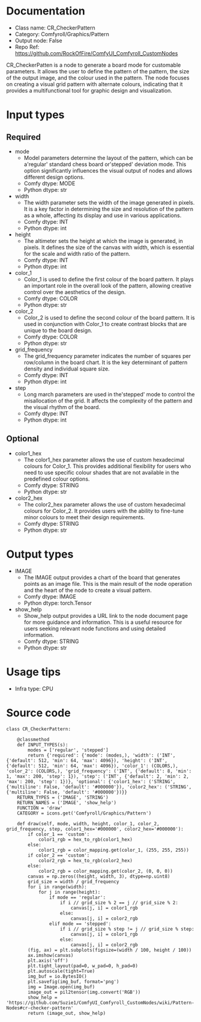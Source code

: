 # Documentation
- Class name: CR_CheckerPattern
- Category: Comfyroll/Graphics/Pattern
- Output node: False
- Repo Ref: https://github.com/RockOfFire/ComfyUI_Comfyroll_CustomNodes

CR_CheckerPatten is a node to generate a board mode for customable parameters. It allows the user to define the pattern of the pattern, the size of the output image, and the colour used in the pattern. The node focuses on creating a visual grid pattern with alternate colours, indicating that it provides a multifunctional tool for graphic design and visualization.

# Input types
## Required
- mode
    - Model parameters determine the layout of the pattern, which can be a'regular' standard chess board or'stepped' deviation mode. This option significantly influences the visual output of nodes and allows different design options.
    - Comfy dtype: MODE
    - Python dtype: str
- width
    - The width parameter sets the width of the image generated in pixels. It is a key factor in determining the size and resolution of the pattern as a whole, affecting its display and use in various applications.
    - Comfy dtype: INT
    - Python dtype: int
- height
    - The altimeter sets the height at which the image is generated, in pixels. It defines the size of the canvas with width, which is essential for the scale and width ratio of the pattern.
    - Comfy dtype: INT
    - Python dtype: int
- color_1
    - Color_1 is used to define the first colour of the board pattern. It plays an important role in the overall look of the pattern, allowing creative control over the aesthetics of the design.
    - Comfy dtype: COLOR
    - Python dtype: str
- color_2
    - Color_2 is used to define the second colour of the board pattern. It is used in conjunction with Color_1 to create contrast blocks that are unique to the board design.
    - Comfy dtype: COLOR
    - Python dtype: str
- grid_frequency
    - The grid_frequency parameter indicates the number of squares per row/column in the board chart. It is the key determinant of pattern density and individual square size.
    - Comfy dtype: INT
    - Python dtype: int
- step
    - Long march parameters are used in the'stepped' mode to control the misallocation of the grid. It affects the complexity of the pattern and the visual rhythm of the board.
    - Comfy dtype: INT
    - Python dtype: int
## Optional
- color1_hex
    - The color1_hex parameter allows the use of custom hexadecimal colours for Color_1. This provides additional flexibility for users who need to use specific colour shades that are not available in the predefined colour options.
    - Comfy dtype: STRING
    - Python dtype: str
- color2_hex
    - The color2_hex parameter allows the use of custom hexadecimal colours for Color_2. It provides users with the ability to fine-tune minor colours to meet their design requirements.
    - Comfy dtype: STRING
    - Python dtype: str

# Output types
- IMAGE
    - The IMAGE output provides a chart of the board that generates points as an image file. This is the main result of the node operation and the heart of the node to create a visual pattern.
    - Comfy dtype: IMAGE
    - Python dtype: torch.Tensor
- show_help
    - Show_help output provides a URL link to the node document page for more guidance and information. This is a useful resource for users seeking relevant node functions and using detailed information.
    - Comfy dtype: STRING
    - Python dtype: str

# Usage tips
- Infra type: CPU

# Source code
```
class CR_CheckerPattern:

    @classmethod
    def INPUT_TYPES(s):
        modes = ['regular', 'stepped']
        return {'required': {'mode': (modes,), 'width': ('INT', {'default': 512, 'min': 64, 'max': 4096}), 'height': ('INT', {'default': 512, 'min': 64, 'max': 4096}), 'color_1': (COLORS,), 'color_2': (COLORS,), 'grid_frequency': ('INT', {'default': 8, 'min': 1, 'max': 200, 'step': 1}), 'step': ('INT', {'default': 2, 'min': 2, 'max': 200, 'step': 1})}, 'optional': {'color1_hex': ('STRING', {'multiline': False, 'default': '#000000'}), 'color2_hex': ('STRING', {'multiline': False, 'default': '#000000'})}}
    RETURN_TYPES = ('IMAGE', 'STRING')
    RETURN_NAMES = ('IMAGE', 'show_help')
    FUNCTION = 'draw'
    CATEGORY = icons.get('Comfyroll/Graphics/Pattern')

    def draw(self, mode, width, height, color_1, color_2, grid_frequency, step, color1_hex='#000000', color2_hex='#000000'):
        if color_1 == 'custom':
            color1_rgb = hex_to_rgb(color1_hex)
        else:
            color1_rgb = color_mapping.get(color_1, (255, 255, 255))
        if color_2 == 'custom':
            color2_rgb = hex_to_rgb(color2_hex)
        else:
            color2_rgb = color_mapping.get(color_2, (0, 0, 0))
        canvas = np.zeros((height, width, 3), dtype=np.uint8)
        grid_size = width / grid_frequency
        for i in range(width):
            for j in range(height):
                if mode == 'regular':
                    if i // grid_size % 2 == j // grid_size % 2:
                        canvas[j, i] = color1_rgb
                    else:
                        canvas[j, i] = color2_rgb
                elif mode == 'stepped':
                    if i // grid_size % step != j // grid_size % step:
                        canvas[j, i] = color1_rgb
                    else:
                        canvas[j, i] = color2_rgb
        (fig, ax) = plt.subplots(figsize=(width / 100, height / 100))
        ax.imshow(canvas)
        plt.axis('off')
        plt.tight_layout(pad=0, w_pad=0, h_pad=0)
        plt.autoscale(tight=True)
        img_buf = io.BytesIO()
        plt.savefig(img_buf, format='png')
        img = Image.open(img_buf)
        image_out = pil2tensor(img.convert('RGB'))
        show_help = 'https://github.com/Suzie1/ComfyUI_Comfyroll_CustomNodes/wiki/Pattern-Nodes#cr-checker-pattern'
        return (image_out, show_help)
```
